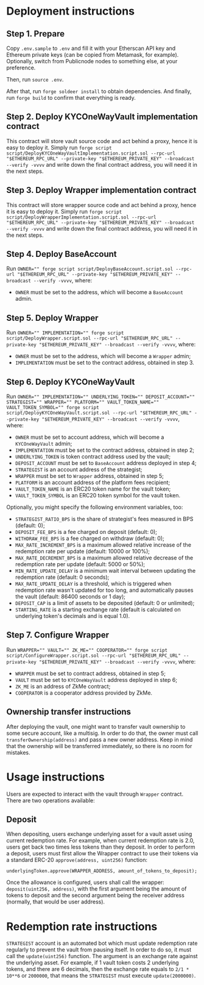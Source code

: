 # Deployment instructions

## Step 1. Prepare

Copy `.env.sample` to `.env` and fill it with your Etherscan API key and Ethereum private keys (can be copied from Metamask, for example). Optionally, switch from Publicnode nodes to something else, at your preference.

Then, run `source .env`.

After that, run `forge soldeer install` to obtain dependencies. And finally, run `forge build` to confirm that everything is ready.

## Step 2. Deploy KYCOneWayVault implementation contract

This contract will store vault source code and act behind a proxy, hence it is easy to deploy it. Simply run `forge script script/DeployKYCOneWayVaultImplementation.script.sol --rpc-url "$ETHEREUM_RPC_URL" --private-key "$ETHEREUM_PRIVATE_KEY" --broadcast --verify -vvvv` and write down the final contract address, you will need it in the next steps.

## Step 3. Deploy Wrapper implementation contract

This contract will store wrapper source code and act behind a proxy, hence it is easy to deploy it. Simply run `forge script script/DeployWrapperImplementation.script.sol --rpc-url "$ETHEREUM_RPC_URL" --private-key "$ETHEREUM_PRIVATE_KEY" --broadcast --verify -vvvv` and write down the final contract address, you will need it in the next steps.

## Step 4. Deploy BaseAccount

Run `OWNER="" forge script script/DeployBaseAccount.script.sol --rpc-url "$ETHEREUM_RPC_URL" --private-key "$ETHEREUM_PRIVATE_KEY" --broadcast --verify -vvvv`, where:
- `OWNER` must be set to the address, which will become a `BaseAccount` admin.

## Step 5. Deploy Wrapper

Run `OWNER="" IMPLEMENTATION="" forge script script/DeployWrapper.script.sol --rpc-url "$ETHEREUM_RPC_URL" --private-key "$ETHEREUM_PRIVATE_KEY" --broadcast --verify -vvvv`, where:
- `OWNER` must be set to the address, which will become a `Wrapper` admin;
- `IMPLEMENTATION` must be set to the contract address, obtained in step 3.

## Step 6. Deploy KYCOneWayVault

Run `OWNER="" IMPLEMENTATION="" UNDERLYING_TOKEN="" DEPOSIT_ACCOUNT="" STRATEGIST="" WRAPPER="" PLATFORM="" VAULT_TOKEN_NAME="" VAULT_TOKEN_SYMBOL="" forge script script/DeployKYCOneWayVault.script.sol --rpc-url "$ETHEREUM_RPC_URL" --private-key "$ETHEREUM_PRIVATE_KEY" --broadcast --verify -vvvv`, where:
- `OWNER` must be set to account address, which will become a `KYCOneWayVault` admin;
- `IMPLEMENTATION` must be set to the contract address, obtained in step 2;
- `UNDERLYING_TOKEN` is token contract address used by the vault;
- `DEPOSIT_ACCOUNT` must be set to `BaseAccount` address deployed in step 4;
- `STRATEGIST` is an account address of the strategist;
- `WRAPPER` must be set to `Wrapper` address, obtained in step 5;
- `PLATFORM` is an account address of the platform fees recipient;
- `VAULT_TOKEN_NAME` is an ERC20 token name for the vault token;
- `VAULT_TOKEN_SYMBOL` is an ERC20 token symbol for the vault token.

Optionally, you might specify the following environment variables, too:
- `STRATEGIST_RATIO_BPS` is the share of strategist's fees measured in BPS (default: 0);
- `DEPOSIT_FEE_BPS` is a fee charged on deposit (default: 0);
- `WITHDRAW_FEE_BPS` is a fee charged on withdraw (default: 0);
- `MAX_RATE_INCREMENT_BPS` is a maximum allowed relative increase of the redemption rate per update (default: 10000 or 100%);
- `MAX_RATE_DECREMENT_BPS` is a maximum allowed relative decrease of the redemption rate per update (default: 5000 or 50%);
- `MIN_RATE_UPDATE_DELAY` is a minimum wait interval between updating the redemption rate (default: 0 seconds);
- `MAX_RATE_UPDATE_DELAY` is a threshold, which is triggered when redemption rate wasn't updated for too long, and automatically pauses the vault (default: 86400 seconds or 1 day);
- `DEPOSIT_CAP` is a limit of assets to be deposited (default: 0 or unlimited);
- `STARTING_RATE` is a starting exchange rate (default is calculated on underlying token's decimals and is equal 1.0).

## Step 7. Configure Wrapper

Run `WRAPPER="" VAULT="" ZK_ME="" COOPERATOR="" forge script script/ConfigureWrapper.script.sol --rpc-url "$ETHEREUM_RPC_URL" --private-key "$ETHEREUM_PRIVATE_KEY" --broadcast --verify -vvvv`, where:
- `WRAPPER` must be set to contract address, obtained in step 5;
- `VAULT` must be set to `KYCOneWayVault` address deployed in step 6;
- `ZK_ME` is an address of ZkMe contract;
- `COOPERATOR` is a cooperator address provided by ZkMe.

## Ownership transfer instructions

After deploying the vault, one might want to transfer vault ownership to some secure account, like a multisig. In order to do that, the owner must call `transferOwnership(address)` and pass a new owner address. Keep in mind that the ownership will be transferred immediately, so there is no room for mistakes.

# Usage instructions

Users are expected to interact with the vault through `Wrapper` contract. There are two operations available:

## Deposit

When depositing, users exchange underlying asset for a vault asset using current redemption rate. For example, when current redemption rate is 2.0, users get back two times less tokens than they deposit. In order to perform a deposit, users must first allow the Wrapper contract to use their tokens via a standard ERC-20 `approve(address, uint256)` function:

```solidity
underlyingToken.approve(WRAPPER_ADDRESS, amount_of_tokens_to_deposit);
```

Once the allowance is configured, users shall call the wrapper: `deposit(uint256, address)`, with the first argument being the amount of tokens to deposit and the second argument being the receiver address (normally, that would be user address).

# Redemption rate instructions

`STRATEGIST` account is an automated bot which must update redemption rate regularly to prevent the vault from pausing itself. In order to do so, it must call the `update(uint256)` function. The argument is an exchange rate against the underlying asset. For example, if 1 vault token costs 2 underlying tokens, and there are 6 decimals, then the exchange rate equals to `2/1 * 10**6` or `2000000`, that means the `STRATEGIST` must execute `update(2000000)`.
